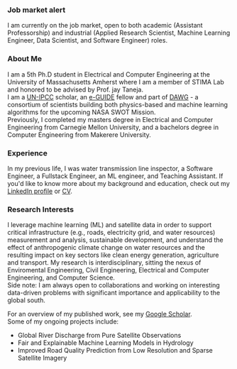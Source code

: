 ### Job market alert
I am currently on the job market, open to both academic (Assistant Professorship) and industrial (Applied Research Scientist, Machine Learning Engineer, Data Scientist, and Software Engineer) roles.

### About Me
I am a 5th Ph.D student in Electrical and Computer Engineering at the University of Massachusetts Amherst where I am a member of STIMA Lab and honored to be advised by Prof. jay Taneja.<br>
I am a [UN-IPCC](https://www.ipcc.ch/) scholar, an [e-GUIDE](https://eguide.io/) fellow and part of [DAWG](https://swot.jpl.nasa.gov/documents/4050/) - a consortium of scientists building both physics-based and machine learning algorithms for the upcoming NASA SWOT Mission. <br>
Previously, I completed my masters degree in Electrical and Computer Engineering from Carnegie Mellon University, and a bachelors degree in Computer Engineering from Makerere University.<br>

### Experience
In my previous life, I was water transmission line inspector, a Software Engineer, a Fullstack Engineer, an ML engineer, and Teaching Assistant. If you'd like to know more about my background and education, check out my [LinkedIn profile](https://www.linkedin.com/in/amuhebwa/) or [CV](https://amuhebwa.github.io/muhebwa_CV).<br>

### Research Interests
I leverage machine learning (ML) and satellite data in order to support critical infrastructure (e.g., roads, electricity grid, and water resources) measurement and analysis, sustainable development, and understand the effect of anthropogenic climate change on water resources and the resulting impact on key sectors like clean energy generation, agriculture and transport. My research is interdisciplinary, sitting the nexus of Enviromental Engineering, Civil Engineering, Electrical and Computer Engineering, and Computer Science. <br>
Side note: I am always open to collaborations and working on interesting data-driven problems with significant importance and applicability to the global south.

For an overview of my published work, see my [Google Scholar](https://scholar.google.com/citations?user=8mdZdQTo2SYC&hl=en). <br>
Some of my ongoing projects include:
- Global River Discharge from Pure Satellite Observations
- Fair and Explainable Machine Learning Models in Hydrology
- Improved Road Quality Prediction from Low Resolution and Sparse Satellite Imagery
